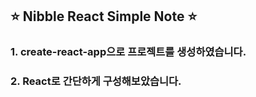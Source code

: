## :star: Nibble React Simple Note :star:

### 1. create-react-app으로 프로젝트를 생성하였습니다.

### 2. React로 간단하게 구성해보았습니다.
